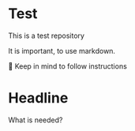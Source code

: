 Test
====

This is a test repository

It is important, to use markdown.

📌 Keep in mind to follow instructions

Headline
===
What is needed?
